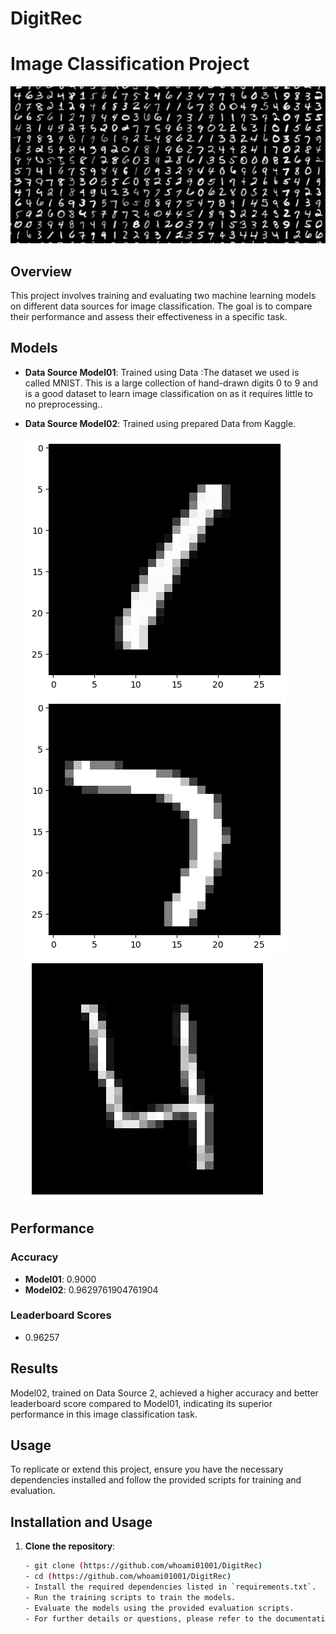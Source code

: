 # DigitRec

# Image Classification Project

![header](visuals/header.png)

## Overview
This project involves training and evaluating two machine learning models on different data sources for image classification. The goal is to compare their performance and assess their effectiveness in a specific task.

## Models
- **Data Source Model01**: Trained using Data :The dataset we used is called MNIST. This is a large collection of hand-drawn digits 0 to 9 and is a good dataset to learn image classification on as it requires little to no preprocessing..
- **Data Source Model02**: Trained using prepared Data from Kaggle.

  ![visuals](visuals/vis01.png)
  ![visuals](visuals/vis02.png)
  ![visuals](visuals/vis03.png)


## Performance

### Accuracy
- **Model01**: 0.9000
- **Model02**: 0.9629761904761904

### Leaderboard Scores
-  0.96257

## Results
Model02, trained on Data Source 2, achieved a higher accuracy and better leaderboard score compared to Model01, indicating its superior performance in this image classification task.

## Usage
To replicate or extend this project, ensure you have the necessary dependencies installed and follow the provided scripts for training and evaluation.

## Installation and Usage
1. **Clone the repository**:
   ```bash
   - git clone (https://github.com/whoami01001/DigitRec)
   - cd (https://github.com/whoami01001/DigitRec)
   - Install the required dependencies listed in `requirements.txt`.
   - Run the training scripts to train the models.
   - Evaluate the models using the provided evaluation scripts.
   - For further details or questions, please refer to the documentation or open an issue in the repository.
